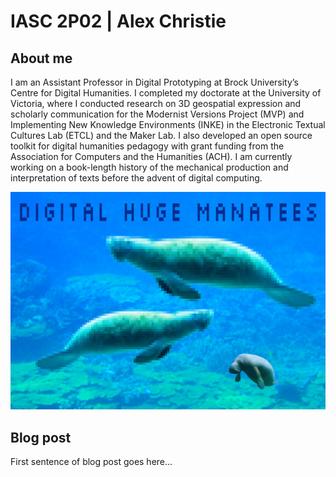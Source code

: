 # IASC 2P02 | Alex Christie

## About me

I am an Assistant Professor in Digital Prototyping at Brock University’s Centre for Digital Humanities. I completed my doctorate at the University of Victoria, where I conducted research on 3D geospatial expression and scholarly communication for the Modernist Versions Project (MVP) and Implementing New Knowledge Environments (INKE) in the Electronic Textual Cultures Lab (ETCL) and the Maker Lab. I also developed an open source toolkit for digital humanities pedagogy with grant funding from the Association for Computers and the Humanities (ACH). I am currently working on a book-length history of the mechanical production and interpretation of texts before the advent of digital computing.

![](images/manatees.jpg)

## Blog post

First sentence of blog post goes here...

